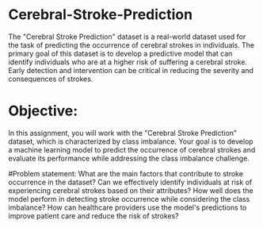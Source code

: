 # Cerebral-Stroke-Prediction

The "Cerebral Stroke Prediction" dataset is a real-world dataset used for the task of predicting the occurrence of cerebral strokes in individuals.
The primary goal of this dataset is to develop a predictive model that can identify individuals who are at a higher risk of suffering a cerebral stroke. Early detection and intervention can be critical in reducing the severity and consequences of strokes.


 # Objective: 

 In this assignment, you will work with the "Cerebral Stroke Prediction" dataset, which is characterized by class imbalance. Your goal is to develop a machine learning model to predict the occurrence of cerebral strokes and evaluate its performance while addressing the class imbalance challenge.

#Problem statement:
What are the main factors that contribute to stroke occurrence in the dataset?
Can we effectively identify individuals at risk of experiencing cerebral strokes based on their attributes?
How well does the model perform in detecting stroke occurrence while considering the class imbalance?
How can healthcare providers use the model's predictions to improve patient care and reduce the risk of strokes?
